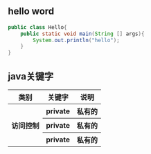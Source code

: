 ## hello word
```java
public class Hello{
	public static void main(String [] args){
		System.out.println("hello");
	}
}
``` 

## java关键字
<table>
	<tr>
		<th>类别</th>
		<th>关键字</th>
		<th>说明</th>
	</tr>
	<tr>
		<th rowspan='3'>访问控制</th>
		<th>private</th>
		<th>私有的</th>
	</tr>	
	<tr>
		<th>private</th>
		<th>私有的</th>
	</tr>	
	<tr>
		<th>private</th>
		<th>私有的</th>
	</tr>	
</table>

